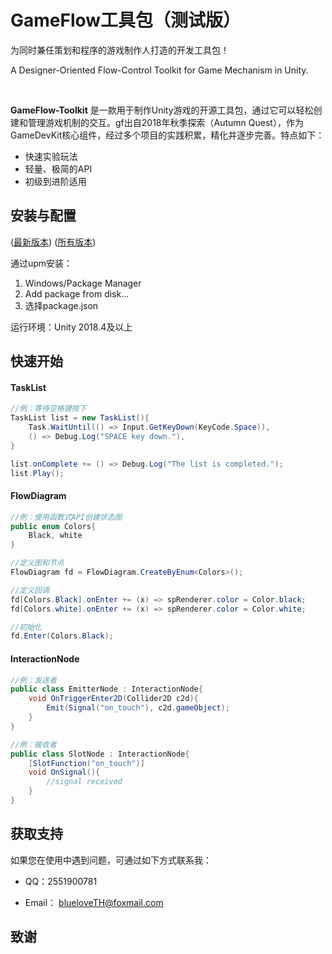 # GameFlow工具包（测试版）

为同时兼任策划和程序的游戏制作人打造的开发工具包！

A Designer-Oriented Flow-Control Toolkit for Game Mechanism in Unity.

<br>

**GameFlow-Toolkit** 是一款用于制作Unity游戏的开源工具包，通过它可以轻松创建和管理游戏机制的交互。gf出自2018年秋季探索（Autumn Quest），作为GameDevKit核心组件，经过多个项目的实践积累，精化并逐步完善。特点如下：

+ 快速实验玩法
+ 轻量、极简的API
+ 初级到进阶适用

## 安装与配置

([最新版本](https://github.com/blueloveTH/gameflow-toolkit/releases/tag/latest_release))  ([所有版本](https://github.com/blueloveTH/gameflow-toolkit/releases))

通过upm安装：

1. Windows/Package Manager
2. Add package from disk...
3. 选择package.json



运行环境：Unity 2018.4及以上



## 快速开始

#### TaskList

```c#
//例：等待空格键按下
TaskList list = new TaskList(){
    Task.WaitUntil(() => Input.GetKeyDown(KeyCode.Space)),
    () => Debug.Log("SPACE key down."),
}

list.onComplete += () => Debug.Log("The list is completed.");
list.Play();
```



#### FlowDiagram

```c#
//例：使用函数式API创建状态图
public enum Colors{
    Black, white
}

//定义图和节点
FlowDiagram fd = FlowDiagram.CreateByEnum<Colors>();

//定义回调
fd[Colors.Black].onEnter += (x) => spRenderer.color = Color.black;
fd[Colors.white].onEnter += (x) => spRenderer.color = Color.white;

//初始化
fd.Enter(Colors.Black);
```



#### InteractionNode

```c#
//例：发送者
public class EmitterNode : InteractionNode{
    void OnTriggerEnter2D(Collider2D c2d){
        Emit(Signal("on_touch"), c2d.gameObject);
    }
}

//例：接收者
public class SlotNode : InteractionNode{
    [SlotFunction("on_touch")]
    void OnSignal(){
        //signal received
    }
}
```



## 获取支持

如果您在使用中遇到问题，可通过如下方式联系我：

+ QQ：2551900781

+ Email： blueloveTH@foxmail.com



## 致谢

